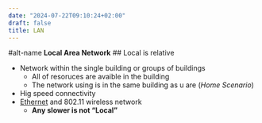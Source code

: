 ```yaml
---
date: "2024-07-22T09:10:24+02:00"
draft: false
title: LAN
---
```


#alt-name **Local Area Network** ## Local is relative

-   Network within the single building or groups of buildings
    -   All of resoruces are avaible in the building
    -   The network using is in the same building as u are (*Home
        Scenario*)
-   Hig speed connectivity
-   [Ethernet](/Network/Ref_OSI/Ethernet) and 802.11
    wireless network
    -   **Any slower is not “Local”**
